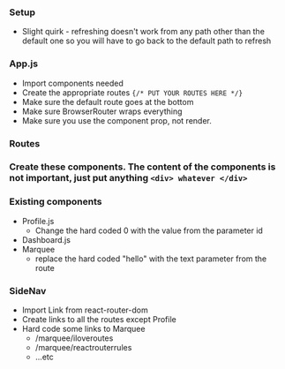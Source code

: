 ### Setup
<!-- * Fork, Clone, yarn install, yarn start -->
* Slight quirk - refreshing doesn't work from any path other than the default one so you will have to go back to the default path to refresh

### App.js
<!-- * Import BrowserRouter,Switch and Route from react-router-dom -->
* Import components needed
* Create the appropriate routes `{/* PUT YOUR ROUTES HERE */}`
* Make sure the default route goes at the bottom
* Make sure BrowserRouter wraps everything
* Make sure you use the component prop, not render.

### Routes
<!-- * /              -> Dashboard -->
<!-- * /charts        -> Charts -->
<!-- * /tables        -> Tables -->
<!-- * /settings      -> Settings -->
<!-- * /wall          -> Wall -->
<!-- * /profiles      -> Profiles -->
<!-- * /marquee/:text -> Marquee -->
<!-- * /profile/:id   -> Profile -->

### Create these components. The content of the components is not important, just put anything `<div> whatever </div>`
<!-- * Charts.js -->
<!-- * Tables.js -->
<!-- * Settings.js -->
<!-- * Wall.js -->

### Existing components
<!-- * Profiles.js
    * Import Link from react-router-dom
    * change the `<a>` to be a Link that links to `/profile/ + user.id` -->
* Profile.js 
    * Change the hard coded 0 with the value from the parameter id
* Dashboard.js
* Marquee
    * replace the hard coded "hello" with the text parameter from the route

### SideNav
* Import Link from react-router-dom
* Create links to all the routes except Profile
* Hard code some links to Marquee
    * /marquee/iloveroutes
    * /marquee/reactrouterrules
    * …etc
